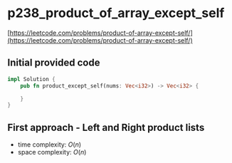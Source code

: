 # p238_product_of_array_except_self

[https://leetcode.com/problems/product-of-array-except-self/](https://leetcode.com/problems/product-of-array-except-self/)

## Initial provided code

```Rust
impl Solution {
    pub fn product_except_self(nums: Vec<i32>) -> Vec<i32> {

    }
}
```

## First approach - Left and Right product lists

- time complexity: $O(n)$
- space complexity: $O(n)$
